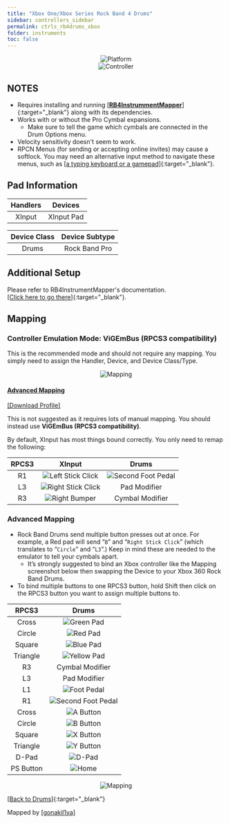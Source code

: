 ```yaml
---
title: "Xbox One/Xbox Series Rock Band 4 Drums"
sidebar: controllers_sidebar
permalink: ctrls_rb4drums_xbox
folder: instruments
toc: false
---
```


<div align="center"> <img src="https://carlmylo.github.io/docu-rpcs3/images/instruments/plat/xbx.png" alt="Platform" title="Platform"></div>

<div align="center"> <img src="https://carlmylo.github.io/docu-rpcs3/images/instruments/cont/rbdrmscontroller.png" alt="Controller" title="Controller"></div>

## NOTES

* Requires installing and running [[**RB4InstrummentMapper**]](https://github.com/TheNathannator/RB4InstrumentMapper/){:target="_blank"} along with its dependencies.
* Works with or without the Pro Cymbal expansions.
	* Make sure to tell the game which cymbals are connected in the Drum Options menu.
* Velocity sensitivity doesn't seem to work.
* RPCN Menus (for sending or accepting online invites) may cause a softlock. You may need an alternative input method to navigate these menus, such as [[a typing keyboard or a gamepad]](https://carlmylo.github.io/docu-rpcs3/ctrls_pads){:target="_blank"}.

## Pad Information

| Handlers | Devices |
|:------------------:|:---------------------:|
| XInput | XInput Pad |

| Device Class | Device Subtype |
|:------------------:|:---------------------:|
| Drums | Rock Band Pro |

## Additional Setup

Please refer to RB4InstrumentMapper's documentation.  
[[Click here to go there]](https://github.com/TheNathannator/RB4InstrumentMapper/blob/main/README.md){:target="_blank"}.

## Mapping

### Controller Emulation Mode: ViGEmBus (RPCS3 compatibility)

This is the recommended mode and should not require any mapping. You simply need to assign the Handler, Device, and Device Class/Type.

<div align="center"> <img src="https://carlmylo.github.io/docu-rpcs3/images/instruments/maps/xboxrb4rpcs3map.png" alt="Mapping" title="Mapping"></div>

<div class="panel-group" id="accordion">
                    <div class="panel panel-default">
                        <div class="panel-heading">
                            <h4 class="panel-title">
                                <a class="noCrossRef accordion-toggle" data-toggle="collapse" data-parent="#accordion" href="#controller-emulation-mode-vigembus">Advanced Mapping</a>
                            </h4>
                        </div>
                        <div id="controller-emulation-mode-vigembus" class="panel-collapse collapse noCrossRef">
                            <div class="panel-body">
<p><a href="https://github.com/carlmylo/docu-rpcs3/raw/gh-pages/instrument-repo/Xbox%20Rock%20Band%20Drums.7z">[Download Profile]</a></p>
<p>This is not suggested as it requires lots of manual mapping. You should instead use <strong>ViGEmBus (RPCS3 compatibility)</strong>.</p>
<p>By default, XInput has most things bound correctly. You only need to remap the following:</p>

<table>
<thead>
<tr>
<th align="center"><strong>RPCS3</strong></th>
<th align="center"><strong>XInput</strong></th>
<th align="center"><strong>Drums</strong></th>
</tr>
</thead>
<tbody>
<tr>
<td align="center">R1</td>
<td align="center"><img src="https://carlmylo.github.io/docu-rpcs3/images/btns/ctrls/360/lsc.png" alt="Left Stick Click" title="Left Stick Click"></td>
<td align="center"><img src="https://carlmylo.github.io/docu-rpcs3/images/btns/drms/rb/kp.png" alt="Second Foot Pedal" title="Second Foot Pedal"></td>
</tr>
<tr>
<td align="center">L3</td>
<td align="center"><img src="https://carlmylo.github.io/docu-rpcs3/images/btns/ctrls/360/rsc.png" alt="Right Stick Click" title="Right Stick Click"></td>
<td align="center">Pad Modifier</td>
</tr>
<tr>
<td align="center">R3</td>
<td align="center"><img src="https://carlmylo.github.io/docu-rpcs3/images/btns/ctrls/360/rb.png" alt="Right Bumper" title="Right Bumper"></td>
<td align="center">Cymbal Modifier</td>
</tr>
</tbody>
</table><h3 id="advanced-mapping">Advanced Mapping</h3>
<ul>
<li>Rock Band Drums send multiple button presses out at once. For example, a Red pad will send “<code>B</code>” and “<code>Right Stick Click</code>” (which translates to “<code>Circle</code>” and “<code>L3</code>”.) Keep in mind these are needed to the emulator to tell your cymbals apart.
<ul>
<li>It’s strongly suggested to bind an Xbox controller like the Mapping screenshot below then swapping the Device to your Xbox 360 Rock Band Drums.</li>
</ul>
</li>
<li>To bind multiple buttons to one RPCS3 button, hold Shift then click on the RPCS3 button you want to assign multiple buttons to.</li>
</ul>
<table>
<thead>
<tr>
<th align="center"><strong>RPCS3</strong></th>
<th align="center"><strong>Drums</strong></th>
</tr>
</thead>
<tbody>
<tr>
<td align="center">Cross</td>
<td align="center"><img src="https://carlmylo.github.io/docu-rpcs3/images/btns/drms/rb/gp.png" alt="Green Pad" title="Green Pad"></td>
</tr>
<tr>
<td align="center">Circle</td>
<td align="center"><img src="https://carlmylo.github.io/docu-rpcs3/images/btns/drms/rb/rp.png" alt="Red Pad" title="Red Pad"></td>
</tr>
<tr>
<td align="center">Square</td>
<td align="center"><img src="https://carlmylo.github.io/docu-rpcs3/images/btns/drms/rb/bp.png" alt="Blue Pad" title="Blue Pad"></td>
</tr>
<tr>
<td align="center">Triangle</td>
<td align="center"><img src="https://carlmylo.github.io/docu-rpcs3/images/btns/drms/rb/yp.png" alt="Yellow Pad" title="Yellow Pad"></td>
</tr>
<tr>
<td align="center">R3</td>
<td align="center">Cymbal Modifier</td>
</tr>
<tr>
<td align="center">L3</td>
<td align="center">Pad Modifier</td>
</tr>
<tr>
<td align="center">L1</td>
<td align="center"><img src="https://carlmylo.github.io/docu-rpcs3/images/btns/drms/rb/kp.png" alt="Foot Pedal" title="Foot Pedal"></td>
</tr>
<tr>
<td align="center">R1</td>
<td align="center"><img src="https://carlmylo.github.io/docu-rpcs3/images/btns/drms/rb/kp.png" alt="Second Foot Pedal" title="Second Foot Pedal"></td>
</tr>
<tr>
<td align="center">Cross</td>
<td align="center"><img src="https://carlmylo.github.io/docu-rpcs3/images/btns/ctrls/360/a.png" alt="A Button" title="A Button"></td>
</tr>
<tr>
<td align="center">Circle</td>
<td align="center"><img src="https://carlmylo.github.io/docu-rpcs3/images/btns/ctrls/360/b.png" alt="B Button" title="B Button"></td>
</tr>
<tr>
<td align="center">Square</td>
<td align="center"><img src="https://carlmylo.github.io/docu-rpcs3/images/btns/ctrls/360/x.png" alt="X Button" title="X Button"></td>
</tr>
<tr>
<td align="center">Triangle</td>
<td align="center"><img src="https://carlmylo.github.io/docu-rpcs3/images/btns/ctrls/360/y.png" alt="Y Button" title="Y Button"></td>
</tr>
<tr>
<td align="center">D-Pad</td>
<td align="center"><img src="https://carlmylo.github.io/docu-rpcs3/images/btns/ctrls/xbox/dp.png" alt="D-Pad" title="D-Pad"></td>
</tr>
<tr>
<td align="center">PS Button</td>
<td align="center"><img src="https://carlmylo.github.io/docu-rpcs3/images/btns/drms/rb/home.png" alt="Home" title="Home"></td>
</tr>
</tbody>
</table>
<p><div align="center"> <img src="https://carlmylo.github.io/docu-rpcs3/images/instruments/maps/xborbdrmsmapping.png" alt="Mapping" title="Mapping"></div></p>
                            </div>
                        </div>
                    </div>
                    <!-- /.panel -->
</div>
<!-- /.panel-group -->

[[Back to Drums]](https://carlmylo.github.io/docu-rpcs3/ctrls_drums){:target="_blank"}

Mapped by [[gonakil1ya]](https://linktr.ee/Gonakil1ya)
